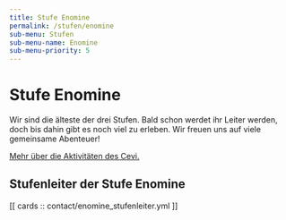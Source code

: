 ```yaml
---
title: Stufe Enomine
permalink: /stufen/enomine
sub-menu: Stufen
sub-menu-name: Enomine
sub-menu-priority: 5
---
```


# Stufe Enomine

Wir sind die älteste der drei Stufen. Bald schon werdet ihr Leiter werden, doch bis dahin gibt es noch
viel zu erleben. Wir freuen uns auf viele gemeinsame Abenteuer!

[Mehr über die Aktivitäten des Cevi.](/ueber-uns)

## Stufenleiter der Stufe Enomine

[[ cards :: contact/enomine_stufenleiter.yml ]]
